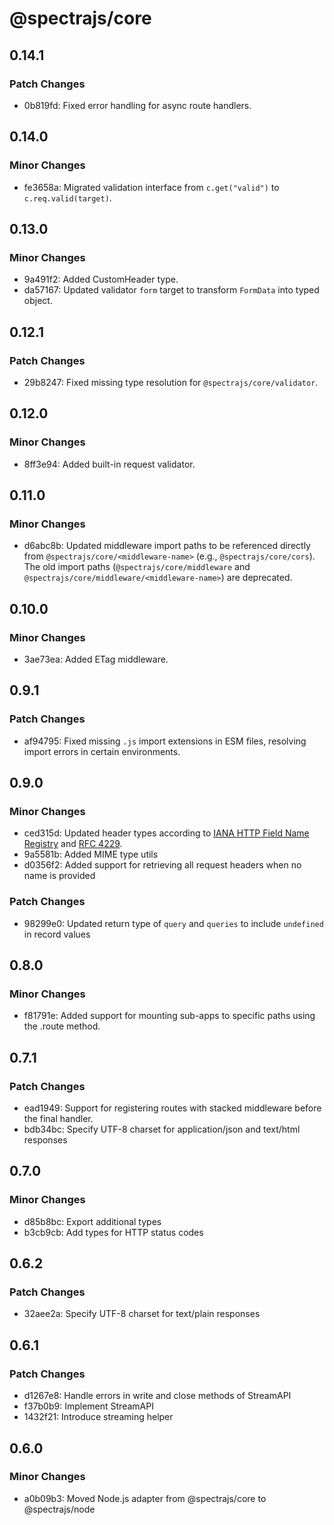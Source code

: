 # @spectrajs/core

## 0.14.1

### Patch Changes

- 0b819fd: Fixed error handling for async route handlers.

## 0.14.0

### Minor Changes

- fe3658a: Migrated validation interface from `c.get("valid")` to `c.req.valid(target)`.

## 0.13.0

### Minor Changes

- 9a491f2: Added CustomHeader type.
- da57167: Updated validator `form` target to transform `FormData` into typed object.

## 0.12.1

### Patch Changes

- 29b8247: Fixed missing type resolution for `@spectrajs/core/validator`.

## 0.12.0

### Minor Changes

- 8ff3e94: Added built-in request validator.

## 0.11.0

### Minor Changes

- d6abc8b: Updated middleware import paths to be referenced directly from `@spectrajs/core/<middleware-name>` (e.g., `@spectrajs/core/cors`). The old import paths (`@spectrajs/core/middleware` and `@spectrajs/core/middleware/<middleware-name>`) are deprecated.

## 0.10.0

### Minor Changes

- 3ae73ea: Added ETag middleware.

## 0.9.1

### Patch Changes

- af94795: Fixed missing `.js` import extensions in ESM files, resolving import errors in certain environments.

## 0.9.0

### Minor Changes

- ced315d: Updated header types according to [IANA HTTP Field Name Registry](https://www.iana.org/assignments/http-fields/http-fields.xhtml) and [RFC 4229](https://datatracker.ietf.org/doc/html/rfc4229).
- 9a5581b: Added MIME type utils
- d0356f2: Added support for retrieving all request headers when no name is provided

### Patch Changes

- 98299e0: Updated return type of `query` and `queries` to include `undefined` in record values

## 0.8.0

### Minor Changes

- f81791e: Added support for mounting sub-apps to specific paths using the .route method.

## 0.7.1

### Patch Changes

- ead1949: Support for registering routes with stacked middleware before the final handler.
- bdb34bc: Specify UTF-8 charset for application/json and text/html responses

## 0.7.0

### Minor Changes

- d85b8bc: Export additional types
- b3cb9cb: Add types for HTTP status codes

## 0.6.2

### Patch Changes

- 32aee2a: Specify UTF-8 charset for text/plain responses

## 0.6.1

### Patch Changes

- d1267e8: Handle errors in write and close methods of StreamAPI
- f37b0b9: Implement StreamAPI
- 1432f21: Introduce streaming helper

## 0.6.0

### Minor Changes

- a0b09b3: Moved Node.js adapter from @spectrajs/core to @spectrajs/node
